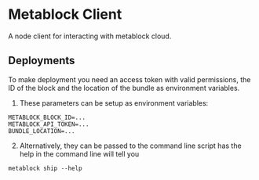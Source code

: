 # Metablock Client

A node client for interacting with metablock cloud.

## Deployments

To make deployment you need an access token with valid permissions, the ID of the block and the location of the bundle as environment variables.

1. These parameters can be setup as environment variables:

```
METABLOCK_BLOCK_ID=...
METABLOCK_API_TOKEN=...
BUNDLE_LOCATION=...
```

2. Alternatively, they can be passed to the command line script has the help in the command line will tell you

```
metablock ship --help
```
